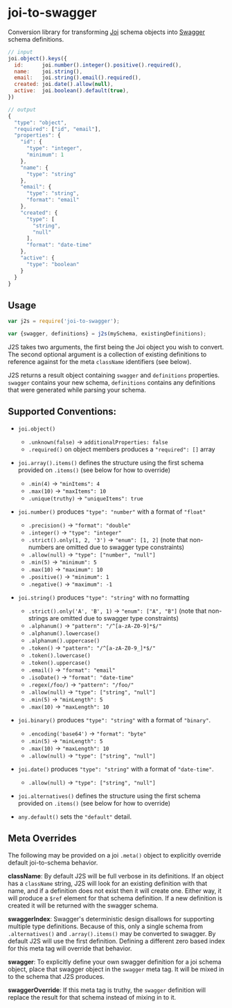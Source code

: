 joi-to-swagger
==============

Conversion library for transforming [Joi](http://npm.im/joi) schema objects into [Swagger](http://swagger.io) schema definitions.

```js
// input
joi.object().keys({
  id:      joi.number().integer().positive().required(),
  name:    joi.string(),
  email:   joi.string().email().required(),
  created: joi.date().allow(null),
  active:  joi.boolean().default(true),
})
```

```js
// output
{
  "type": "object",
  "required": ["id", "email"],
  "properties": {
    "id": {
      "type": "integer",
      "minimum": 1
    },
    "name": {
      "type": "string"
    },
    "email": {
      "type": "string",
      "format": "email"
    },
    "created": {
      "type": [
        "string",
        "null"
      ],
      "format": "date-time"
    },
    "active": {
      "type": "boolean"
    }
  }
}
```

## Usage

```js
var j2s = require('joi-to-swagger');

var {swagger, definitions} = j2s(mySchema, existingDefinitions);
```

J2S takes two arguments, the first being the Joi object you wish to convert. The second optional argument is a collection of existing definitions to reference against for the meta `className` identifiers (see below).

J2S returns a result object containing `swagger` and `definitions` properties. `swagger` contains your new schema, `definitions` contains any definitions that were generated while parsing your schema.

## Supported Conventions:

- `joi.object()`
  - `.unknown(false)` -> `additionalProperties: false`
  - `.required()` on object members produces a `"required": []` array

- `joi.array().items()` defines the structure using the first schema provided on `.items()` (see below for how to override)
  - `.min(4)` -> `"minItems": 4`
  - `.max(10)` -> `"maxItems": 10`
  - `.unique(truthy)` -> `"uniqueItems": true`

- `joi.number()` produces `"type": "number"` with a format of `"float"`
  - `.precision()` -> `"format": "double"`
  - `.integer()` -> `"type": "integer"`
  - `.strict().only(1, 2, '3')` -> `"enum": [1, 2]` (note that non-numbers are omitted due to swagger type constraints)
  - `.allow(null)` -> `"type": ["number", "null"]`
  - `.min(5)` -> `"minimum": 5`
  - `.max(10)` -> `"maximum": 10`
  - `.positive()` -> `"minimum": 1`
  - `.negative()` -> `"maximum": -1`

- `joi.string()` produces `"type": "string"` with no formatting
  - `.strict().only('A', 'B', 1)` -> `"enum": ["A", "B"]` (note that non-strings are omitted due to swagger type constraints)
  - `.alphanum()` -> `"pattern": "/^[a-zA-Z0-9]*$/"`
  - `.alphanum().lowercase()`
  - `.alphanum().uppercase()`
  - `.token()` -> `"pattern": "/^[a-zA-Z0-9_]*$/"`
  - `.token().lowercase()`
  - `.token().uppercase()`
  - `.email()` -> `"format": "email"`
  - `.isoDate()` -> `"format": "date-time"`
  - `.regex(/foo/)` -> `"pattern": "/foo/"`
  - `.allow(null)` -> `"type": ["string", "null"]`
  - `.min(5)` -> `"minLength": 5`
  - `.max(10)` -> `"maxLength": 10`

- `joi.binary()` produces `"type": "string"` with a format of `"binary"`.
  - `.encoding('base64')` -> `"format": "byte"`
  - `.min(5)` -> `"minLength": 5`
  - `.max(10)` -> `"maxLength": 10`
  - `.allow(null)` -> `"type": ["string", "null"]`

- `joi.date()` produces `"type": "string"` with a format of `"date-time"`.
  - `.allow(null)` -> `"type": ["string", "null"]`

- `joi.alternatives()` defines the structure using the first schema provided on `.items()` (see below for how to override)

- `any.default()` sets the `"default"` detail.

## Meta Overrides

The following may be provided on a joi `.meta()` object to explicitly override default joi-to-schema behavior.

**className**: By default J2S will be full verbose in its definitions. If an object has a `className` string, J2S will look for an existing definition with that name, and if a definition does not exist then it will create one. Either way, it will produce a `$ref` element for that schema definition. If a new definition is created it will be returned with the swagger schema.

**swaggerIndex**: Swagger's deterministic design disallows for supporting multiple type definitions. Because of this, only a single schema from `.alternatives()` and `.array().items()` may be converted to swagger. By default J2S will use the first definition. Defining a different zero based index for this meta tag will override that behavior.

**swagger**: To explicitly define your own swagger definition for a joi schema object, place that swagger object in the `swagger` meta tag. It will be mixed in to the schema that J2S produces.

**swaggerOverride**: If this meta tag is truthy, the `swagger` definition will replace the result for that schema instead of mixing in to it.